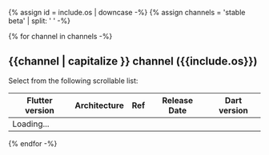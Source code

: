 {% assign id =  include.os | downcase -%}
{% assign channels =  'stable beta' | split: ' ' -%}

<div id="{{id}}" class="tab-pane
  {%- if id == 'windows' %} active {% endif %}"
  role="tabpanel" aria-labelledby="{{id}}-tab" markdown="1">

{% for channel in channels -%}
## {{channel | capitalize }} channel ({{include.os}})

Select from the following scrollable list:

<div class="scrollable-table">
  <table id="downloads-{{id}}-{{channel}}" class="table table-striped">
  <thead><tr><th>Flutter version</th><th>Architecture</th><th>Ref</th><th class="date">Release Date</th><th>Dart version</th></tr></thead>
  <tr class="loading"><td colspan="5">Loading...</td></tr>
  </table>
</div>
{% endfor -%}

</div>

